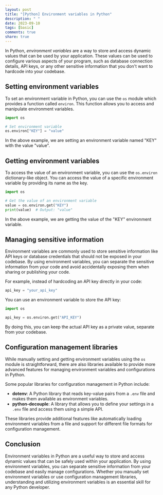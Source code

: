 ```yaml
---
layout: post
title: "[Python] Environment variables in Python"
description: " "
date: 2023-09-10
tags: [basic]
comments: true
share: true
---
```


In Python, *environment variables* are a way to store and access dynamic values that can be used by your application. These values can be used to configure various aspects of your program, such as database connection details, API keys, or any other sensitive information that you don't want to hardcode into your codebase.

## Setting environment variables

To set an environment variable in Python, you can use the `os` module which provides a function called `environ`. This function allows you to access and manipulate environment variables.

```python
import os

# Set environment variable
os.environ["KEY"] = "value"
```

In the above example, we are setting an environment variable named "KEY" with the value "value".

## Getting environment variables

To access the value of an environment variable, you can use the `os.environ` dictionary-like object. You can access the value of a specific environment variable by providing its name as the key.

```python
import os

# Get the value of an environment variable
value = os.environ.get("KEY")
print(value)  # Output: "value"
```

In the above example, we are getting the value of the "KEY" environment variable.

## Managing sensitive information

Environment variables are commonly used to store sensitive information like API keys or database credentials that should not be exposed in your codebase. By using environment variables, you can separate the sensitive information from your code and avoid accidentally exposing them when sharing or publishing your code.

For example, instead of hardcoding an API key directly in your code:

```python
api_key = "your_api_key"
```

You can use an environment variable to store the API key:

```python
import os

api_key = os.environ.get("API_KEY")
```

By doing this, you can keep the actual API key as a private value, separate from your codebase.

## Configuration management libraries

While manually setting and getting environment variables using the `os` module is straightforward, there are also libraries available to provide more advanced features for managing environment variables and configurations in Python.

Some popular libraries for configuration management in Python include:

- **dotenv**: A Python library that reads key-value pairs from a `.env` file and makes them available as environment variables.
- **python-decouple**: A library that allows you to define your settings in a `.env` file and access them using a simple API.

These libraries provide additional features like automatically loading environment variables from a file and support for different file formats for configuration management.

## Conclusion

Environment variables in Python are a useful way to store and access dynamic values that can be safely used within your application. By using environment variables, you can separate sensitive information from your codebase and easily manage configurations. Whether you manually set environment variables or use configuration management libraries, understanding and utilizing environment variables is an essential skill for any Python developer.